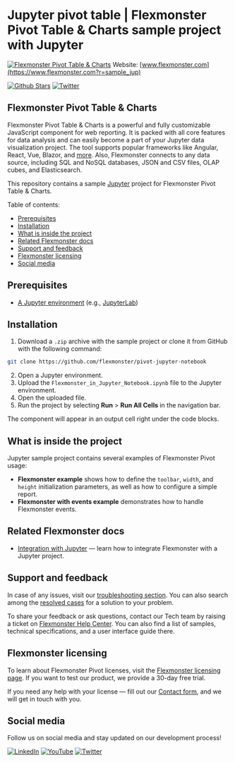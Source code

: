 # Jupyter pivot table | Flexmonster Pivot Table & Charts sample project with Jupyter
[![Flexmonster Pivot Table & Charts](https://cdn.flexmonster.com/landing.png)](https://www.flexmonster.com?r=sample_jup)
Website: [www.flexmonster.com](https://www.flexmonster.com?r=sample_jup)

[![Github Stars](https://img.shields.io/github/stars/flexmonster?style=social)](https://github.com/flexmonster) [![Twitter](https://img.shields.io/twitter/follow/Flexmonster?style=social)](https://twitter.com/Flexmonster)
 
## Flexmonster Pivot Table & Charts

Flexmonster Pivot Table & Charts is a powerful and fully customizable JavaScript component for web reporting. It is packed with all core features for data analysis and can easily become a part of your Jupyter data visualization project. The tool supports popular frameworks like Angular, React, Vue, Blazor, and [more](https://www.flexmonster.com/doc/available-tutorials-integration?r=sample_jup). Also, Flexmonster connects to any data source, including SQL and NoSQL databases, JSON and CSV files, OLAP cubes, and Elasticsearch. 

This repository contains a sample [Jupyter](https://jupyter.org/) project for Flexmonster Pivot Table & Charts.

Table of contents:

* [Prerequisites](#prerequisites)
* [Installation](#installation)
* [What is inside the project](#what-is-inside-the-project)
* [Related Flexmonster docs](#related-flexmonster-docs)
* [Support and feedback](#support-and-feedback)
* [Flexmonster licensing](#flexmonster-licensing)
* [Social media](#social-media)

## Prerequisites

- [A Jupyter environment](https://docs.jupyter.org/en/latest/install.html#install) (e.g., [JupyterLab](https://jupyter.org/try-jupyter/lab/))

## Installation

1. Download a `.zip` archive with the sample project or clone it from GitHub with the following command:

```bash
git clone https://github.com/flexmonster/pivot-jupyter-notebook
```
2. Open a Jupyter environment.
3. Upload the `Flexmonster_in_Jupyter_Notebook.ipynb` file to the Jupyter environment.
4. Open the uploaded file.
5. Run the project by selecting **Run** > **Run All Cells** in the navigation bar.

The component will appear in an output cell right under the code blocks.

## What is inside the project

Jupyter sample project contains several examples of Flexmonster Pivot usage:

- **Flexmonster example** shows how to define the `toolbar`, `width`, and `height` initialization parameters, as well as how to configure a simple report. 
- **Flexmonster with events example** demonstrates how to handle Flexmonster events.

## Related Flexmonster docs

- [Integration with Jupyter](https://www.flexmonster.com/doc/integration-with-jupyter-notebook?r=sample_jup) — learn how to integrate Flexmonster with a Jupyter project.

## Support and feedback

In case of any issues, visit our [troubleshooting section](https://www.flexmonster.com/doc/typical-errors?r=sample_jup). You can also search among the [resolved cases](https://www.flexmonster.com/technical-support?r=sample_jup) for a solution to your problem.

To share your feedback or ask questions, contact our Tech team by raising a ticket on [Flexmonster Help Center](https://www.flexmonster.com/help-center?r=sample_jup). You can also find a list of samples, technical specifications, and a user interface guide there.

## Flexmonster licensing

To learn about Flexmonster Pivot licenses, visit the [Flexmonster licensing page](https://www.flexmonster.com/pivot-table-editions-and-pricing?r=sample_jup). 
If you want to test our product, we provide a 30-day free trial.

If you need any help with your license — fill out our [Contact form](https://www.flexmonster.com/contact-our-team?r=sample_jup), and we will get in touch with you.

## Social media

Follow us on social media and stay updated on our development process!

[![LinkedIn](https://img.shields.io/badge/LinkedIn-blue?style=for-the-badge&logo=linkedin&logoColor=white)](https://linkedin.com/company/flexmonster) [![YouTube](https://img.shields.io/badge/YouTube-red?style=for-the-badge&logo=youtube&logoColor=white)](https://youtube.com/user/FlexMonsterPivot) [![Twitter](https://img.shields.io/badge/Twitter-blue?style=for-the-badge&logo=twitter&logoColor=white)](https://twitter.com/flexmonster)
